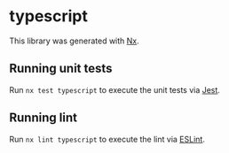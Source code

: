 # typescript

This library was generated with [Nx](https://nx.dev).

## Running unit tests

Run `nx test typescript` to execute the unit tests via [Jest](https://jestjs.io).

## Running lint

Run `nx lint typescript` to execute the lint via [ESLint](https://eslint.org/).
